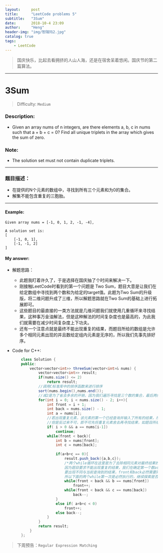 ```yaml
---
layout:     post
title:      "LeetCode problems 5"
subtitle:   "3Sum"
date:       2018-10-4 23:09
author:     "Heng"
header-img: "img/恕瑞玛2.jpg"
catalog: true
tags:
    - LeetCode
---
```


>国庆快乐，比起去看拥挤的人山人海，还是在宿舍呆着悠闲。国庆节的第二篇算法。

---

# 3Sum

>Difficulty: `Medium`

### Description:

- Given an array nums of n integers, are there elements a, b, c in nums such that a + b + c = 0? Find all unique triplets in the array which gives the sum of zero.

### Note:

- The solution set must not contain duplicate triplets.

--- 

### 题目描述：

- 在提供的N个元素的数组中，寻找到所有三个元素和为0的集合。
- 解集不能包含重复的三胞胎。

---

#### Example:

    Given array nums = [-1, 0, 1, 2, -1, -4],

    A solution set is:
    [
        [-1, 0, 1],
        [-1, -1, 2]
    ]

#### My answer:

- 解题思路：

    - 此题我盯着许久了，于是选择在国庆抽了个时间来解决一下。
    - 刚接触LeetCode时看到的第一个问题是 Two Sum，题目大意是让我们在给定数组中寻找到两个数和为给定的target值。此题为Two Sum的升级版，将二维问题升成了三维，所以解题思路就在Two Sum的基础上进行拓展即可。
    - 这些题目的最直接的一类方法就是几维问题我们就使用几重循环来寻找结果，这种事万金油解法，但是这种解法的时间复杂度也是最高的，为此我们就需要在减少时间复杂度上下功夫。
    - 还有一个注意点就是最终不能出现重复的结果，而题目所给的数组是允许多个相同元素出现的并且数给定组内元素是无序的，所以我们先事先排好序。

- Code for C++:

    ```java
        class Solution {
        public:
            vector<vector<int>> threeSum(vector<int>& nums) {
                vector<vector<int>> result;
                if(nums.size() <= 2)
                    return result;
                //调用C标准库中的排序函数来进行排序
                sort(nums.begin(),nums.end());
                //减2是为了省去多余的开销，因为我们遍历寻找是三个数的集合，最后两位无需再单独访问。
                for(int i = 0; i < nums.size() - 2; i++){
                    int front = i + 1;
                    int back = nums.size() - 1;
                    int a = nums[i];
                    //若出现重复元素，该元素的第一个已经查询并输入了所有的结果，所有后面的重复情况皆可省去。
                    //但是反过来不可，即不可先将重复元素舍去再寻找结果，如题目所给example中的`[-1,-1,2]`就会因此被抹去。
                    if( i > 0 && a == nums[i-1])
                        continue;
                    while(front < back){
                        int b = nums[front];
                        int c = nums[back];
                        
                        if(a+b+c == 0){
                            result.push_back({a,b,c});     
                            /*两个while循环在这里是为了去除相同元素对最终结果的影响，同时前进访问数组的下一个可能结果。
                            因为题目要求不能出现重复的结果，我们在确定第一个数a(num[i])的情况下，
                            要出现不同与当前查询到的结果，front和back必然需要同时改变才行，
                            所以下面的两个while第一次是必然执行的，继续探索是否还有在a相同的情况下，3Sum为0的其他结果。*/
                            while(front < back && b == nums[front])
                                front++;    
                            while(front < back && c == nums[back])
                                back--;
                        }
                        else if( a+b+c < 0)
                            front++;
                        else back--;
                    }
                }
                return result;
            }
        };
    ``` 

>下周预告：`Regular Expression Matching`
